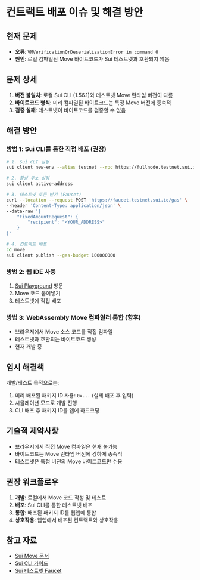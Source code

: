 # 컨트랙트 배포 이슈 및 해결 방안

## 현재 문제
- **오류**: `VMVerificationOrDeserializationError in command 0`
- **원인**: 로컬 컴파일된 Move 바이트코드가 Sui 테스트넷과 호환되지 않음

## 문제 상세
1. **버전 불일치**: 로컬 Sui CLI (1.56.1)와 테스트넷 Move 런타임 버전이 다름
2. **바이트코드 형식**: 미리 컴파일된 바이트코드는 특정 Move 버전에 종속적
3. **검증 실패**: 테스트넷이 바이트코드를 검증할 수 없음

## 해결 방안

### 방법 1: Sui CLI를 통한 직접 배포 (권장)
```bash
# 1. Sui CLI 설정
sui client new-env --alias testnet --rpc https://fullnode.testnet.sui.io:443

# 2. 활성 주소 설정
sui client active-address

# 3. 테스트넷 토큰 받기 (Faucet)
curl --location --request POST 'https://faucet.testnet.sui.io/gas' \
--header 'Content-Type: application/json' \
--data-raw '{
    "FixedAmountRequest": {
        "recipient": "<YOUR_ADDRESS>"
    }
}'

# 4. 컨트랙트 배포
cd move
sui client publish --gas-budget 100000000
```

### 방법 2: 웹 IDE 사용
1. [Sui Playground](https://playground.sui.io) 방문
2. Move 코드 붙여넣기
3. 테스트넷에 직접 배포

### 방법 3: WebAssembly Move 컴파일러 통합 (향후)
- 브라우저에서 Move 소스 코드를 직접 컴파일
- 테스트넷과 호환되는 바이트코드 생성
- 현재 개발 중

## 임시 해결책
개발/테스트 목적으로는:
1. 미리 배포된 패키지 ID 사용: `0x...` (실제 배포 후 입력)
2. 시뮬레이션 모드로 개발 진행
3. CLI 배포 후 패키지 ID를 앱에 하드코딩

## 기술적 제약사항
- 브라우저에서 직접 Move 컴파일은 현재 불가능
- 바이트코드는 Move 런타임 버전에 강하게 종속적
- 테스트넷은 특정 버전의 Move 바이트코드만 수용

## 권장 워크플로우
1. **개발**: 로컬에서 Move 코드 작성 및 테스트
2. **배포**: Sui CLI를 통한 테스트넷 배포
3. **통합**: 배포된 패키지 ID를 웹앱에 통합
4. **상호작용**: 웹앱에서 배포된 컨트랙트와 상호작용

## 참고 자료
- [Sui Move 문서](https://docs.sui.io/build/move)
- [Sui CLI 가이드](https://docs.sui.io/build/cli-client)
- [Sui 테스트넷 Faucet](https://docs.sui.io/build/faucet)